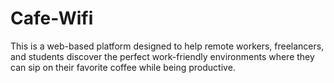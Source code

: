 # Cafe-Wifi
This is a web-based platform designed to help remote workers, freelancers, and students discover the perfect work-friendly environments where they can sip on their favorite coffee while being productive.
